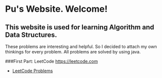 # Pu's Website. Welcome!
## This website is used for learning Algorithm and Data Structures. 
These problems are interesting and helpful. So I decided to attach my own thinkings for every problem. All problems are solved by using java.<br>

###First Part:
LeetCode https://leetcode.com
* [LeetCode Problems](puchen7.github.io/LeetCodeProblems/index1.html)
